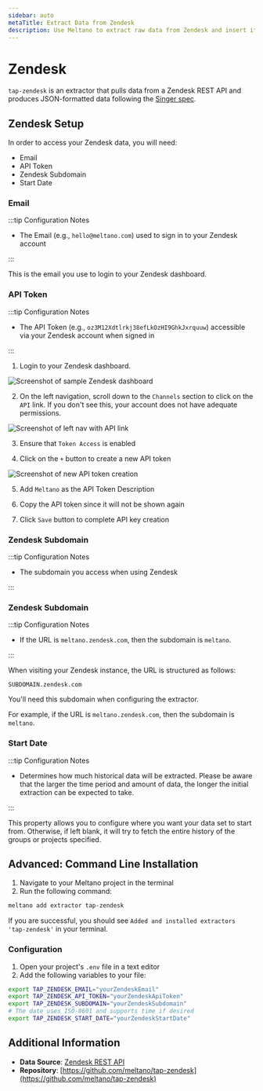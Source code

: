 ```yaml
---
sidebar: auto
metaTitle: Extract Data from Zendesk
description: Use Meltano to extract raw data from Zendesk and insert it into Postgres, Snowflake, and more.
---
```


# Zendesk

`tap-zendesk` is an extractor that pulls data from a Zendesk REST API and produces JSON-formatted data following the [Singer spec](https://github.com/singer-io/getting-started/blob/master/SPEC.md).

<YouTubeEmbed src="https://www.youtube.com/embed/bUnY-7Azhcc" />

## Zendesk Setup

In order to access your Zendesk data, you will need:

- Email
- API Token
- Zendesk Subdomain
- Start Date

### Email

:::tip Configuration Notes

- The Email (e.g., `hello@meltano.com`) used to sign in to your Zendesk account

:::

This is the email you use to login to your Zendesk dashboard.

### API Token

:::tip Configuration Notes

- The API Token (e.g., `oz3M12Xdtlrkj38efLkOzHI9GhkJxrquuw`) accessible via your Zendesk account when signed in

:::

1. Login to your Zendesk dashboard.

![Screenshot of sample Zendesk dashboard](/images/tap-zendesk/01-zendesk-docs.png)

2. On the left navigation, scroll down to the `Channels` section to click on the `API` link. If you don't see this, your account does not have adequate permissions.

![Screenshot of left nav with API link](/images/tap-zendesk/02-zendesk-docs.png)

3. Ensure that `Token Access` is enabled

4. Click on the `+` button to create a new API token

![Screenshot of new API token creation](/images/tap-zendesk/03-zendesk-docs.png)

5. Add `Meltano` as the API Token Description

6. Copy the API token since it will not be shown again

7. Click `Save` button to complete API key creation

<h3 id="subdomain">Zendesk Subdomain</h3>

:::tip Configuration Notes

- The subdomain you access when using Zendesk

:::

### Zendesk Subdomain

:::tip Configuration Notes

- If the URL is `meltano.zendesk.com`, then the subdomain is `meltano`.

:::

When visiting your Zendesk instance, the URL is structured as follows:

```
SUBDOMAIN.zendesk.com
```

You'll need this subdomain when configuring the extractor.

For example, if the URL is `meltano.zendesk.com`, then the subdomain is `meltano`.

### Start Date

:::tip Configuration Notes

- Determines how much historical data will be extracted. Please be aware that the larger the time period and amount of data, the longer the initial extraction can be expected to take.

:::

This property allows you to configure where you want your data set to start from. Otherwise, if left blank, it will try to fetch the entire history of the groups or projects specified.

## Advanced: Command Line Installation

1. Navigate to your Meltano project in the terminal
2. Run the following command:

```bash
meltano add extractor tap-zendesk
```

If you are successful, you should see `Added and installed extractors 'tap-zendesk'` in your terminal.

### Configuration

1. Open your project's `.env` file in a text editor
1. Add the following variables to your file:

```bash
export TAP_ZENDESK_EMAIL="yourZendeskEmail"
export TAP_ZENDESK_API_TOKEN="yourZendeskApiToken"
export TAP_ZENDESK_SUBDOMAIN="yourZendeskSubdomain"
# The date uses ISO-8601 and supports time if desired
export TAP_ZENDESK_START_DATE="yourZendeskStartDate"
```

## Additional Information

- **Data Source**: [Zendesk REST API](https://developer.zendesk.com/rest_api)
- **Repository**: [https://github.com/meltano/tap-zendesk](https://github.com/meltano/tap-zendesk)
